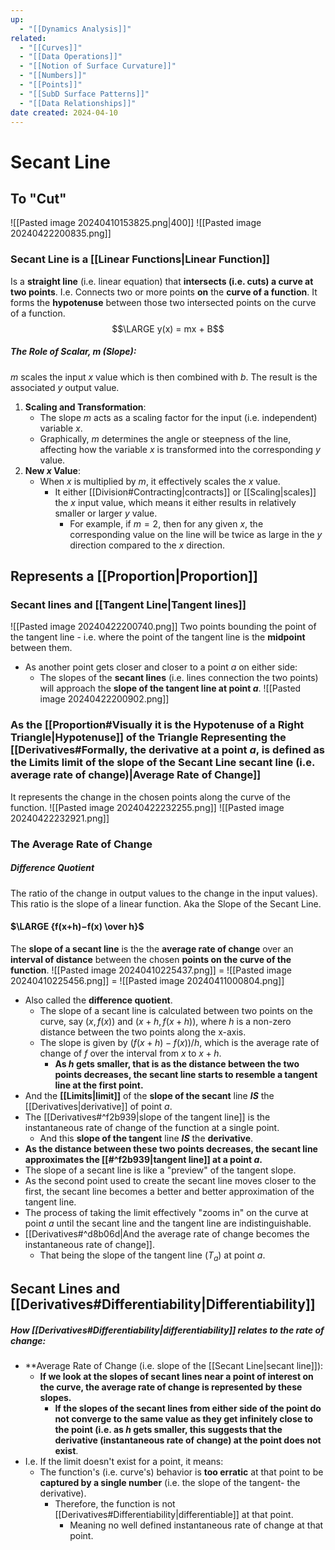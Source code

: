 ```yaml
---
up:
  - "[[Dynamics Analysis]]"
related:
  - "[[Curves]]"
  - "[[Data Operations]]"
  - "[[Notion of Surface Curvature]]"
  - "[[Numbers]]"
  - "[[Points]]"
  - "[[SubD Surface Patterns]]"
  - "[[Data Relationships]]"
date created: 2024-04-10
---
```

# Secant Line
## To "Cut"

![[Pasted image 20240410153825.png|400]]
![[Pasted image 20240422200835.png]]
### Secant Line is a [[Linear Functions|Linear Function]]
Is a **straight line** (i.e. linear equation) that **intersects (i.e. cuts) a curve at two points**.
	I.e. Connects two or more points **on** the **curve of a function**.
		It forms the **hypotenuse** between those two intersected points on the curve of a function.
$$\LARGE y(x) = mx + B$$
##### The Role of Scalar, $m$ (Slope):
$m$ scales the input $x$ value which is then combined with $b$.
	The result is the associated $y$ output value.
	
1. **Scaling and Transformation**:
    - The slope $m$ acts as a scaling factor for the input (i.e. independent) variable $x$.
    - Graphically, $m$ determines the angle or steepness of the line, affecting how the variable $x$ is transformed into the corresponding $y$ value.
2. **New $x$ Value**:
	- When $x$ is multiplied by $m$, it effectively scales the $x$ value. 
		- It either [[Division#Contracting|contracts]] or [[Scaling|scales]] the $x$ input value, which means it either results in relatively smaller or larger $y$ value.
			- For example, if $m=2$, then for any given $x$, the corresponding value on the line will be twice as large in the $y$ direction compared to the $x$ direction.
## Represents a [[Proportion|Proportion]]
### Secant lines and [[Tangent Line|Tangent lines]]
![[Pasted image 20240422200740.png]]
Two points bounding the point of the tangent line - i.e. where the point of the tangent line is the **midpoint** between them. 
- As another point gets closer and closer to a point $a$ on either side:
	- The slopes of the **secant lines** (i.e. lines connection the two points) will approach the **slope of the tangent line at point $a$**.
	![[Pasted image 20240422200902.png]]
### As the [[Proportion#Visually it is the Hypotenuse of a Right Triangle|Hypotenuse]] of the Triangle Representing the [[Derivatives#Formally, the derivative at a point $a$, is **defined** as the Limits limit of the slope of the Secant Line secant line (i.e. **average rate of change**)|Average Rate of Change]] 
It represents the change in the chosen points along the curve of the function.
![[Pasted image 20240422232255.png]]
![[Pasted image 20240422232921.png]]
### The Average Rate of Change
##### Difference Quotient
The ratio of the change in output values to the change in the input values).
	This ratio is the slope of a linear function.
		Aka the Slope of the Secant Line.
#### $\LARGE {f(x+h)−f(x)​ \over h}$

The **slope of a secant line** is the the **average rate of change** over an **interval of distance** between the chosen **points on the curve of the function**.
![[Pasted image 20240410225437.png]] = ![[Pasted image 20240410225456.png]] = ![[Pasted image 20240411000804.png]]
- Also called the **difference quotient**.
	- The slope of a secant line is calculated between two points on the curve, say $(x,f(x))$ and $(x+h,f(x+h))$, where $h$ is a non-zero distance between the two points along the x-axis.
	- The slope is given by $(f(x+h)−f(x))/h$​, which is the average rate of change of $f$ over the interval from $x$ to $x+h$.
		- **As $h$ gets smaller, that is as the distance between the two points decreases, the secant line starts to resemble a tangent line at the first point.**
- And the **[[Limits|limit]]** of the **slope of the secant** line ***IS*** the [[Derivatives|derivative]] of point $a$.
- The [[Derivatives#^f2b939|slope of the tangent line]] is the instantaneous rate of change of the function at a single point. 
	- And this **slope of the tangent** line ***IS*** the **derivative**.
- **As the distance between these two points decreases, the secant line approximates the [[#^f2b939|tangent line]] at a point $a$.**
- The slope of a secant line is like a "preview" of the tangent slope. 
- As the second point used to create the secant line moves closer to the first, the secant line becomes a better and better approximation of the tangent line. 
- The process of taking the limit effectively "zooms in" on the curve at point $a$​ until the secant line and the tangent line are indistinguishable.
- [[Derivatives#^d8b06d|And the average rate of change becomes the instantaneous rate of change]].
	- That being the slope of the tangent line ($T_a$) at point $a$​.
## Secant Lines and [[Derivatives#Differentiability|Differentiability]] 
##### How [[Derivatives#Differentiability|differentiability]] relates to the rate of change:
- **Average Rate of Change (i.e. slope of the [[Secant Line|secant line]]): 
	- **If we look at the slopes of secant lines near a point of interest on the curve, the average rate of change is represented by these slopes.** 
		- **If the slopes of the secant lines from either side of the point do not converge to the same value as they get infinitely close to the point (i.e. as $h$ gets smaller, this suggests that the derivative (instantaneous rate of change) at the point does not exist**.		
- I.e. If the limit doesn't exist for a point, it means:
	- The function's (i.e. curve's) behavior is **too erratic** at that point to be **captured by a single number** (i.e. the slope of the tangent- the derivative).
		- Therefore, the function is not [[Derivatives#Differentiability|differentiable]] at that point.
			- Meaning no well defined instantaneous rate of change at that point.